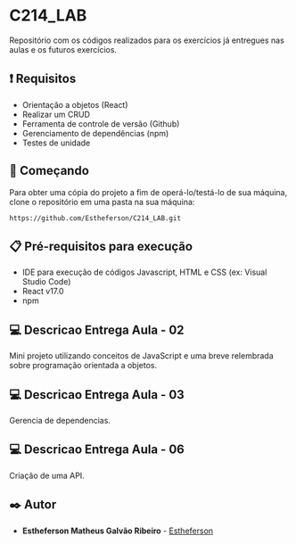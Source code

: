 # C214_LAB
Repositório com os códigos realizados para os exercícios já entregues nas aulas e os futuros exercícios.

## ❗ Requisitos 
- Orientação a objetos (React)
- Realizar um CRUD
- Ferramenta de controle de versão (Github)
- Gerenciamento de dependências (npm)
- Testes de unidade

## 🚀 Começando
Para obter uma cópia do projeto a fim de operá-lo/testá-lo de sua máquina, clone o repositório em uma pasta na sua máquina:
```
https://github.com/Estheferson/C214_LAB.git
```
## 📋 Pré-requisitos para execução
- IDE para execução de códigos Javascript, HTML e CSS (ex: Visual Studio Code)
- React v17.0
- npm 

## :computer: Descricao Entrega Aula - 02
<p>Mini projeto utilizando conceitos de JavaScript e uma breve relembrada sobre programação orientada a objetos.</p>

## :computer: Descricao Entrega Aula - 03
<p>Gerencia de dependencias.</p>

## :computer: Descricao Entrega Aula - 06
<p>Criação de uma API.</p>

## ✒️ Autor

* **Estheferson Matheus Galvão Ribeiro** - [Estheferson](https://github.com/Estheferson)
